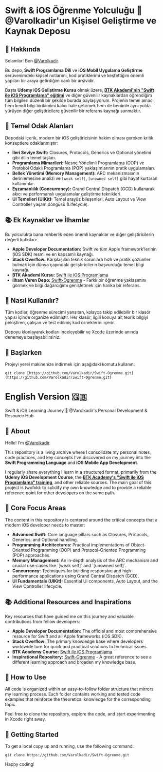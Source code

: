 # Swift & iOS Öğrenme Yolculuğu 🍎 @Varolkadir'un Kişisel Geliştirme ve Kaynak Deposu

## 👋 Hakkında
Selamlar! Ben [@Varolkadir](https://github.com/Varolkadir).

Bu depo, **Swift Programlama Dili** ve **iOS Mobil Uygulama Geliştirme** serüvenimdeki kişisel notlarımı, kod pratiklerimi ve keşfettiğim önemli yapıları bir araya getirdiğim canlı bir arşividir.

Başta **Udemy iOS Geliştirme Kursu** olmak üzere, **[BTK Akademi'nin "Swift ile iOS Programlama" eğitimi](https://www.btkakademi.gov.tr/portal/course/swift-ile-ios-programlama-12273)** ve diğer güvenilir kaynaklardan öğrendiğim tüm bilgileri düzenli bir şekilde burada paylaşıyorum. Projenin temel amacı, hem kendi bilgi birikimimi kalıcı hale getirmek hem de benimle aynı yolda yürüyen diğer geliştiricilere güvenilir bir referans kaynağı sunmaktır.

## 🎯 Temel Odak Alanları
Depodaki içerik, modern bir iOS geliştiricisinin hakim olması gereken kritik konseptlere odaklanmıştır:

* **İleri Seviye Swift:** Closures, Protocols, Generics ve Optional yönetimi gibi dilin temel taşları.
* **Programlama Mimarileri:** Nesne Yönelimli Programlama (OOP) ve Protokol Odaklı Programlama (POP) yaklaşımlarının pratik uygulamaları.
* **Bellek Yönetimi (Memory Management):** ARC mekanizmasının derinlemesine analizi ve `[weak self]`, `[unowned self]` gibi hayat kurtaran kullanımlar.
* **Eşzamanlılık (Concurrency):** Grand Central Dispatch (GCD) kullanarak akıcı ve performanslı uygulamalar geliştirme teknikleri.
* **UI Temelleri (UIKit):** Temel arayüz bileşenleri, Auto Layout ve View Controller yaşam döngüsü (Lifecycle).

## 📚 Ek Kaynaklar ve İlhamlar
Bu yolculukta bana rehberlik eden önemli kaynaklar ve diğer geliştiricilerin değerli katkıları:

* **Apple Developer Documentation:** Swift ve tüm Apple framework'lerinin (iOS SDK) resmi ve en kapsamlı kaynağı.
* **Stack Overflow:** Karşılaşılan teknik sorunlara hızlı ve pratik çözümler bulmak için dünya çapındaki geliştiricilerin başvurduğu temel bilgi kaynağı.
* **BTK Akademi Kursu:** [Swift ile iOS Programlama](https://www.btkakademi.gov.tr/portal/course/swift-ile-ios-programlama-12273)
* **İlham Veren Depo:** [Swift-Ogrenme](https://github.com/Varolkadir/Swift-Ogrenme) - Farklı bir öğrenme yaklaşımını görmek ve bilgi dağarcığımı genişletmek için harika bir referans.

## 📁 Nasıl Kullanılır?
Tüm kodlar, öğrenme sürecimi yansıtan, kolayca takip edilebilir bir klasör yapısı içinde organize edilmiştir. Her klasör, ilgili konuya ait teorik bilgiyi pekiştiren, çalışan ve test edilmiş kod örneklerini içerir.

Depoyu klonlayarak kodları inceleyebilir ve Xcode üzerinde anında denemeye başlayabilirsiniz.

## 🚀 Başlarken
Projeyi yerel makinenize indirmek için aşağıdaki komutu kullanın:

```
git clone [https://github.com/Varolkadir/Swift-Ogrenme.git](https://github.com/Varolkadir/Swift-Ogrenme.git)
```
# English Version 🇬🇧
Swift & iOS Learning Journey 🍎 @Varolkadir's Personal Development & Resource Hub

## 👋 About
Hello! I'm [@Varolkadir](https://github.com/Varolkadir).

This repository is a living archive where I consolidate my personal notes, code practices, and key concepts I've discovered on my journey into the **Swift Programming Language** and **iOS Mobile App Development**.

I regularly share everything I learn in a structured format, primarily from the **Udemy iOS Development Course**, the **[BTK Academy's "Swift ile iOS Programlama" training](https://www.btkakademi.gov.tr/portal/course/swift-ile-ios-programlama-12273)**, and other reliable sources. The main goal of this project is twofold: to solidify my own knowledge and to provide a reliable reference point for other developers on the same path.

## 🎯 Core Focus Areas
The content in this repository is centered around the critical concepts that a modern iOS developer needs to master:

* **Advanced Swift:** Core language pillars such as Closures, Protocols, Generics, and Optional handling.
* **Programming Architectures:** Practical implementations of Object-Oriented Programming (OOP) and Protocol-Oriented Programming (POP) approaches.
* **Memory Management:** An in-depth analysis of the ARC mechanism and crucial use-cases like \`[weak self]\` and \`[unowned self]\`.
* **Concurrency:** Techniques for building responsive and high-performance applications using Grand Central Dispatch (GCD).
* **UI Fundamentals (UIKit):** Essential UI components, Auto Layout, and the View Controller lifecycle.

## 📚 Additional Resources and Inspirations
Key resources that have guided me on this journey and valuable contributions from fellow developers:

* **Apple Developer Documentation:** The official and most comprehensive resource for Swift and all Apple frameworks (iOS SDK).
* **Stack Overflow:** The primary knowledge base where developers worldwide turn for quick and practical solutions to technical issues.
* **BTK Academy Course:** [Swift ile iOS Programlama](https://www.btkakademi.gov.tr/portal/course/swift-ile-ios-programlama-12273)
* **Inspirational Repository:** [Swift-Ogrenme](https://github.com/Varolkadir/Swift-Ogrenme) - A great reference to see a different learning approach and broaden my knowledge base.

## 📁 How to Use
All code is organized within an easy-to-follow folder structure that mirrors my learning process. Each folder contains working and tested code examples that reinforce the theoretical knowledge for the corresponding topic.

Feel free to clone the repository, explore the code, and start experimenting in Xcode right away.

## 🚀 Getting Started
To get a local copy up and running, use the following command:

```
git clone https://github.com/Varolkadir/Swift-Ogrenme.git
```

Happy coding!
